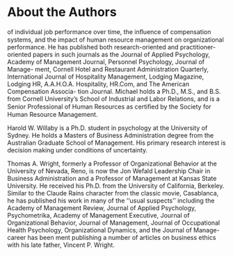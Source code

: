 # About the Authors

of individual job performance over time, the inﬂuence of compensation systems, and the impact of human resource management on organizational performance. He has published both research-oriented and practitioner- oriented papers in such journals as the Journal of Applied Psychology, Academy of Management Journal, Personnel Psychology, Journal of Manage- ment, Cornell Hotel and Restaurant Administration Quarterly, International Journal of Hospitality Management, Lodging Magazine, Lodging HR, A.A.H.O.A. Hospitality, HR.Com, and The American Compensation Associa- tion Journal. Michael holds a Ph.D., M.S., and B.S. from Cornell University’s School of Industrial and Labor Relations, and is a Senior Professional of Human Resources as certiﬁed by the Society for Human Resource Management.

Harold W. Willaby is a Ph.D. student in psychology at the University of Sydney. He holds a Masters of Business Administration degree from the Australian Graduate School of Management. His primary research interest is decision making under conditions of uncertainty.

Thomas A. Wright, formerly a Professor of Organizational Behavior at the University of Nevada, Reno, is now the Jon Wefald Leadership Chair in Business Administration and a Professor of Management at Kansas State University. He received his Ph.D. from the University of California, Berkeley. Similar to the Claude Rains character from the classic movie, Casablanca, he has published his work in many of the ‘‘usual suspects’’ including the Academy of Management Review, Journal of Applied Psychology, Psychometrika, Academy of Management Executive, Journal of Organizational Behavior, Journal of Management, Journal of Occupational Health Psychology, Organizational Dynamics, and the Journal of Manage- career has been ment publishing a number of articles on business ethics with his late father, Vincent P. Wright.